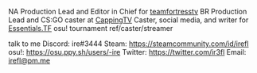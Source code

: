 NA Production Lead and Editor in Chief for [teamfortresstv](https://tf.gg)
BR Production Lead and CS:GO caster at [CappingTV](https://cappingtv.com)
Caster, social media, and writer for [Essentials.TF](https://essentials.tf)
osu! tournament ref/caster/streamer

talk to me
Discord: ire#3444
Steam: https://steamcommunity.com/id/irefl
osu!: https://osu.ppy.sh/users/-ire
Twitter: https://twitter.com/ir3fl
Email: irefl@pm.me

